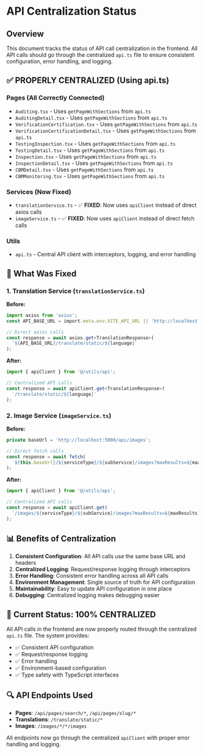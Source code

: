 # API Centralization Status

## Overview
This document tracks the status of API call centralization in the frontend. All API calls should go through the centralized `api.ts` file to ensure consistent configuration, error handling, and logging.

## ✅ **PROPERLY CENTRALIZED (Using api.ts)**

### Pages (All Correctly Connected)
- `Auditing.tsx` - Uses `getPageWithSections` from `api.ts`
- `AuditingDetail.tsx` - Uses `getPageWithSections` from `api.ts`
- `VerificationCertification.tsx` - Uses `getPageWithSections` from `api.ts`
- `VerificationCertificationDetail.tsx` - Uses `getPageWithSections` from `api.ts`
- `TestingInspection.tsx` - Uses `getPageWithSections` from `api.ts`
- `TestingDetail.tsx` - Uses `getPageWithSections` from `api.ts`
- `Inspection.tsx` - Uses `getPageWithSections` from `api.ts`
- `InspectionDetail.tsx` - Uses `getPageWithSections` from `api.ts`
- `CBMDetail.tsx` - Uses `getPageWithSections` from `api.ts`
- `CBMMonitoring.tsx` - Uses `getPageWithSections` from `api.ts`

### Services (Now Fixed)
- `translationService.ts` - ✅ **FIXED**: Now uses `apiClient` instead of direct axios calls
- `imageService.ts` - ✅ **FIXED**: Now uses `apiClient` instead of direct fetch calls

### Utils
- `api.ts` - Central API client with interceptors, logging, and error handling

## 🔧 **What Was Fixed**

### 1. Translation Service (`translationService.ts`)
**Before:**
```typescript
import axios from 'axios';
const API_BASE_URL = import.meta.env.VITE_API_URL || 'http://localhost:8000/api';

// Direct axios calls
const response = await axios.get<TranslationResponse>(
  `${API_BASE_URL}/translate/static/${language}`
);
```

**After:**
```typescript
import { apiClient } from '@/utils/api';

// Centralized API calls
const response = await apiClient.get<TranslationResponse>(
  `/translate/static/${language}`
);
```

### 2. Image Service (`imageService.ts`)
**Before:**
```typescript
private baseUrl = 'http://localhost:5000/api/images';

// Direct fetch calls
const response = await fetch(
  `${this.baseUrl}/${serviceType}/${subService}/images?maxResults=${maxResults}`
);
```

**After:**
```typescript
import { apiClient } from '@/utils/api';

// Centralized API calls
const response = await apiClient.get(
  `/images/${serviceType}/${subService}/images?maxResults=${maxResults}`
);
```

## 📊 **Benefits of Centralization**

1. **Consistent Configuration**: All API calls use the same base URL and headers
2. **Centralized Logging**: Request/response logging through interceptors
3. **Error Handling**: Consistent error handling across all API calls
4. **Environment Management**: Single source of truth for API configuration
5. **Maintainability**: Easy to update API configuration in one place
6. **Debugging**: Centralized logging makes debugging easier

## 🚀 **Current Status: 100% CENTRALIZED**

All API calls in the frontend are now properly routed through the centralized `api.ts` file. The system provides:

- ✅ Consistent API configuration
- ✅ Request/response logging
- ✅ Error handling
- ✅ Environment-based configuration
- ✅ Type safety with TypeScript interfaces

## 🔍 **API Endpoints Used**

- **Pages**: `/api/pages/search/*`, `/api/pages/slug/*`
- **Translations**: `/translate/static/*`
- **Images**: `/images/*/*/images`

All endpoints now go through the centralized `apiClient` with proper error handling and logging.


